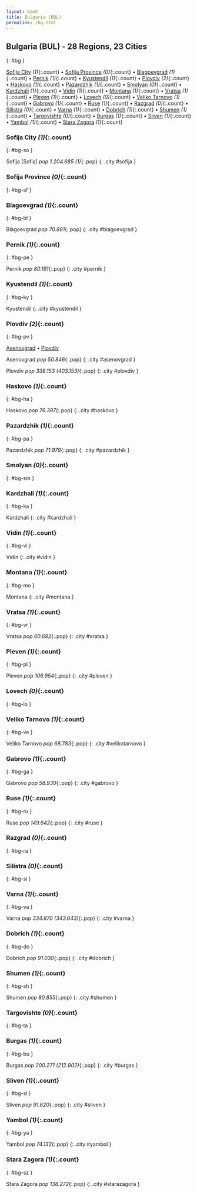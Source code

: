 ```yaml
---
layout: book
title: Bulgaria (BUL)
permalink: /bg.html
---
```


## Bulgaria (BUL) - 28 Regions, 23 Cities
{: #bg }


[Sofija City](#bg-so) _(1)_{:.count} • [Sofija Province](#bg-sf) _(0)_{:.count} • [Blagoevgrad](#bg-bl) _(1)_{:.count} • [Pernik](#bg-pe) _(1)_{:.count} • [Kyustendil](#bg-ky) _(1)_{:.count} • [Plovdiv](#bg-pv) _(2)_{:.count} • [Haskovo](#bg-ha) _(1)_{:.count} • [Pazardzhik](#bg-pa) _(1)_{:.count} • [Smolyan](#bg-sm) _(0)_{:.count} • [Kardzhali](#bg-ka) _(1)_{:.count} • [Vidin](#bg-vi) _(1)_{:.count} • [Montana](#bg-mo) _(1)_{:.count} • [Vratsa](#bg-vr) _(1)_{:.count} • [Pleven](#bg-pl) _(1)_{:.count} • [Lovech](#bg-lo) _(0)_{:.count} • [Veliko Tarnovo](#bg-ve) _(1)_{:.count} • [Gabrovo](#bg-ga) _(1)_{:.count} • [Ruse](#bg-ru) _(1)_{:.count} • [Razgrad](#bg-ra) _(0)_{:.count} • [Silistra](#bg-si) _(0)_{:.count} • [Varna](#bg-va) _(1)_{:.count} • [Dobrich](#bg-do) _(1)_{:.count} • [Shumen](#bg-sh) _(1)_{:.count} • [Targovishte](#bg-ta) _(0)_{:.count} • [Burgas](#bg-bu) _(1)_{:.count} • [Sliven](#bg-sl) _(1)_{:.count} • [Yambol](#bg-ya) _(1)_{:.count} • [Stara Zagora](#bg-sz) _(1)_{:.count}




### Sofija City _(1)_{:.count}
{: #bg-so }




<div class='columns2' markdown='1'>


Sofija [Sofia]  _pop 1.204.685 (1)_{:.pop} {: .city #sofija } <br>

</div>



### Sofija Province _(0)_{:.count}
{: #bg-sf }




<div class='columns2' markdown='1'>


</div>



### Blagoevgrad _(1)_{:.count}
{: #bg-bl }




<div class='columns2' markdown='1'>


Blagoevgrad  _pop 70.881_{:.pop} {: .city #blagoevgrad } <br>

</div>



### Pernik _(1)_{:.count}
{: #bg-pe }




<div class='columns2' markdown='1'>


Pernik  _pop 80.191_{:.pop} {: .city #pernik } <br>

</div>



### Kyustendil _(1)_{:.count}
{: #bg-ky }




<div class='columns2' markdown='1'>


Kyustendil  {: .city #kyustendil } <br>

</div>



### Plovdiv _(2)_{:.count}
{: #bg-pv }


[Asenovgrad](#asenovgrad) • [Plovdiv](#plovdiv)

<div class='columns2' markdown='1'>


Asenovgrad  _pop 50.846_{:.pop} {: .city #asenovgrad } <br>

Plovdiv  _pop 338.153 (403.153)_{:.pop} {: .city #plovdiv } <br>

</div>



### Haskovo _(1)_{:.count}
{: #bg-ha }




<div class='columns2' markdown='1'>


Haskovo  _pop 76.397_{:.pop} {: .city #haskovo } <br>

</div>



### Pazardzhik _(1)_{:.count}
{: #bg-pa }




<div class='columns2' markdown='1'>


Pazardzhik  _pop 71.979_{:.pop} {: .city #pazardzhik } <br>

</div>



### Smolyan _(0)_{:.count}
{: #bg-sm }




<div class='columns2' markdown='1'>


</div>



### Kardzhali _(1)_{:.count}
{: #bg-ka }




<div class='columns2' markdown='1'>


Kardzhali  {: .city #kardzhali } <br>

</div>



### Vidin _(1)_{:.count}
{: #bg-vi }




<div class='columns2' markdown='1'>


Vidin  {: .city #vidin } <br>

</div>



### Montana _(1)_{:.count}
{: #bg-mo }




<div class='columns2' markdown='1'>


Montana  {: .city #montana } <br>

</div>



### Vratsa _(1)_{:.count}
{: #bg-vr }




<div class='columns2' markdown='1'>


Vratsa  _pop 60.692_{:.pop} {: .city #vratsa } <br>

</div>



### Pleven _(1)_{:.count}
{: #bg-pl }




<div class='columns2' markdown='1'>


Pleven  _pop 106.954_{:.pop} {: .city #pleven } <br>

</div>



### Lovech _(0)_{:.count}
{: #bg-lo }




<div class='columns2' markdown='1'>


</div>



### Veliko Tarnovo _(1)_{:.count}
{: #bg-ve }




<div class='columns2' markdown='1'>


Veliko Tarnovo  _pop 68.783_{:.pop} {: .city #velikotarnovo } <br>

</div>



### Gabrovo _(1)_{:.count}
{: #bg-ga }




<div class='columns2' markdown='1'>


Gabrovo  _pop 58.930_{:.pop} {: .city #gabrovo } <br>

</div>



### Ruse _(1)_{:.count}
{: #bg-ru }




<div class='columns2' markdown='1'>


Ruse  _pop 149.642_{:.pop} {: .city #ruse } <br>

</div>



### Razgrad _(0)_{:.count}
{: #bg-ra }




<div class='columns2' markdown='1'>


</div>



### Silistra _(0)_{:.count}
{: #bg-si }




<div class='columns2' markdown='1'>


</div>



### Varna _(1)_{:.count}
{: #bg-va }




<div class='columns2' markdown='1'>


Varna  _pop 334.870 (343.643)_{:.pop} {: .city #varna } <br>

</div>



### Dobrich _(1)_{:.count}
{: #bg-do }




<div class='columns2' markdown='1'>


Dobrich  _pop 91.030_{:.pop} {: .city #dobrich } <br>

</div>



### Shumen _(1)_{:.count}
{: #bg-sh }




<div class='columns2' markdown='1'>


Shumen  _pop 80.855_{:.pop} {: .city #shumen } <br>

</div>



### Targovishte _(0)_{:.count}
{: #bg-ta }




<div class='columns2' markdown='1'>


</div>



### Burgas _(1)_{:.count}
{: #bg-bu }




<div class='columns2' markdown='1'>


Burgas  _pop 200.271 (212.902)_{:.pop} {: .city #burgas } <br>

</div>



### Sliven _(1)_{:.count}
{: #bg-sl }




<div class='columns2' markdown='1'>


Sliven  _pop 91.620_{:.pop} {: .city #sliven } <br>

</div>



### Yambol _(1)_{:.count}
{: #bg-ya }




<div class='columns2' markdown='1'>


Yambol  _pop 74.132_{:.pop} {: .city #yambol } <br>

</div>



### Stara Zagora _(1)_{:.count}
{: #bg-sz }




<div class='columns2' markdown='1'>


Stara Zagora  _pop 138.272_{:.pop} {: .city #starazagora } <br>

</div>


 
